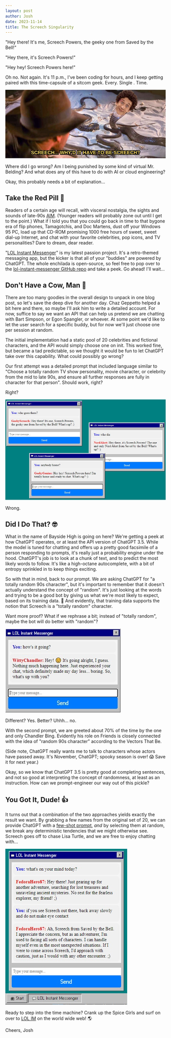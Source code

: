 ```yaml
---
layout: post
author: Josh
date: 2023-11-14
title: The Screech Singularity
---
```


"Hey there! It's me, Screech Powers, the geeky one from Saved by the Bell!"

"Hey there, it's Screech Powers!"

"Hey hey! Screech Powers here!"

Oh no. Not again. It's 11 p.m., I've been coding for hours, and I keep getting paired with this time-capsule of a sitcom geek. Every. Single . Time.

![Screech... Why'd it have to be Screech?](/assets/images/why-screech.jpg)

Where did I go wrong? Am I being punished by some kind of virtual Mr. Belding? And what does any of this have to do with AI or cloud engineering?

Okay, this probably needs a bit of explanation...

## Take the Red Pill 💊

Readers of a certain age will recall, with visceral nostalgia, the sights and sounds of late-90s [AIM](https://en.wikipedia.org/wiki/AIM_(software)). (Younger readers will probably zone out until I get to the point.) What if I told you that you could go back in time to that bygone era of flip phones, Tamagotchis, and Doc Martens, dust off your Windows 95 PC, load up that CD-ROM promising 1000 free hours of sweet, sweet dial-up Internet, and chat with your favorite celebrities, pop icons, and TV personalities? Dare to dream, dear reader.

"[LOL Instant Messenger](http://joshknopp.com/lol/)" is my latest passion project. It's a retro-themed messaging app, but the kicker is that all of your "buddies" are powered by ChatGPT. The whole enchilada is open-source, so feel free to pop over to the [lol-instant-messenger GitHub repo](https://github.com/joshknopp/lol-instant-messenger) and take a peek. Go ahead! I'll wait...

## Don't Have a Cow, Man 🐄

There are too many goodies in the overall design to unpack in one blog post, so let's save the deep dive for another day. Chaz Geppetto helped a bit here and there, so maybe I'll ask him to write a detailed account. For now, suffice to say we want an API that can help us pretend we are chatting with Bart Simpson, or Egon Spangler, or whoever. At some point we'd like to let the user search for a specific buddy, but for now we'll just choose one per session at random.

The initial implementation had a static pool of 20 celebrities and fictional characters, and the API would simply choose one on init. This worked fine, but became a tad predictable, so we thought it would be fun to let ChatGPT take over this capability. What could possibly go wrong?

Our first attempt was a detailed prompt that included language similar to "Choose a totally random TV show personality, movie character, or celebrity from the mid to late 90s, and ensure all further responses are fully in character for that person". Should work, right?

Right?

![Screech as far as the eye can see](/assets/images/screech-singularity.jpg)

Wrong.

## Did I Do That? 🤓

What in the name of Bayside High is going on here? We're getting a peek at how ChatGPT operates, or at least the API version of ChatGPT 3.5. While the model is tuned for chatting and offers up a pretty good facsimile of a person responding to prompts, it's really just a probability engine under the hood. ChatGPT's job is to look at a chunk of text, and to predict the most likely words to follow. It's like a high-octane autocomplete, with a bit of entropy sprinkled in to keep things exciting.

So with that in mind, back to our prompt. We are asking ChatGPT for "a totally random 90s character", but it's important to remember that it doesn't actually understand the concept of "random". It's just looking at the words and trying to be a good bot by giving us what we're most likely to expect, based on its training data. 🤖 And evidently, that training data supports the notion that Screech is a "totally random" character.

Want more proof? What if we rephrase a bit; instead of "totally random", maybe the bot will do better with "random"?

![Why can't we be friends?](/assets/images/chat-chandler.jpg)

Different? Yes. Better? Uhhh... no.

With the second prompt, we are greeted about 70% of the time by the one and only Chandler Bing. Evidently his role on Friends is closely connected with the idea of "random 90s character" according to the Vectors That Be.

(Side note, ChatGPT really wants me to talk to characters whose actors have passed away. It's November, ChatGPT; spooky season is over! 😱 Save it for next year.)

Okay, so we know that ChatGPT 3.5 is pretty good at completing sentences, and not so good at interpreting the concept of randomness, at least as an instruction. How can we prompt-engineer our way out of this pickle?

## You Got It, Dude! 👍

It turns out that a combination of the two approaches yields exactly the result we want. By grabbing a few names from the original set of 20, we can provide ChatGPT with a [few-shot prompt](https://learnprompting.org/docs/basics/few_shot), *and* by selecting them at random, we break any deterministic tendencies that we might otherwise see. Screech goes off to chase Lisa Turtle, and we are free to enjoy chatting with...

![FedorHero87? Must be Dr. Jones himself!](/assets/images/chat-indy.jpg)

Ready to step into the time machine? Crank up the Spice Girls and surf on over to [LOL IM](http://joshknopp.com/lol/) on the world wide web! 🌎

Cheers,
Josh
